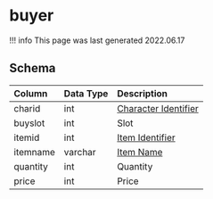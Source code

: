 # buyer

!!! info
	This page was last generated 2022.06.17

## Schema

| Column | Data Type | Description |
| :--- | :--- | :--- |
| charid | int | [Character Identifier](../../schema/characters/character_data.md) |
| buyslot | int | Slot |
| itemid | int | [Item Identifier](../../schema/items/items.md) |
| itemname | varchar | [Item Name](../../schema/items/items.md) |
| quantity | int | Quantity |
| price | int | Price |

